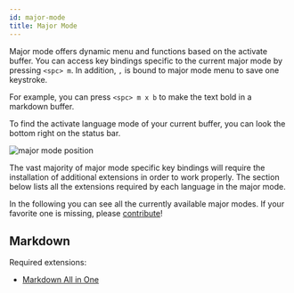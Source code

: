 ```yaml
---
id: major-mode
title: Major Mode
---
```


Major mode offers dynamic menu and functions based on the activate buffer. You can access key bindings specific to the current major mode by pressing `<spc> m`. In addition, `,` is bound to major mode menu to save one keystroke.

For example, you can press `<spc> m x b` to make the text bold in a markdown buffer.

To find the activate language mode of your current buffer, you can look the bottom right on the status bar.

![major mode position](/img/docs/major_mode.png)

The vast majority of major mode specific key bindings will require the installation of additional extensions in order to work properly. The section below lists all the extensions required by each language in the major mode.

In the following you can see all the currently available major modes.
If your favorite one is missing, please [contribute](https://github.com/VSpaceCode/VSpaceCode/blob/master/CONTRIBUTING.md)!

## Markdown

Required extensions:
- [Markdown All in One](https://marketplace.visualstudio.com/items?itemName=yzhang.markdown-all-in-one)
